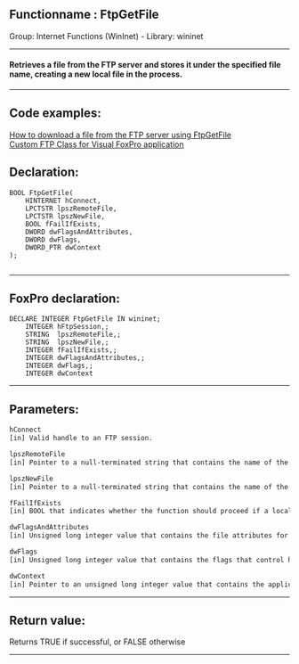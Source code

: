 <link rel="stylesheet" type="text/css" href="../../css/win32api.css">  
<link rel="stylesheet" href="https://cdnjs.cloudflare.com/ajax/libs/font-awesome/4.7.0/css/font-awesome.min.css">

## Functionname : FtpGetFile
Group: Internet Functions (WinInet) - Library: wininet    
***  


#### Retrieves a file from the FTP server and stores it under the specified file name, creating a new local file in the process.
***  


## Code examples:
[How to download a file from the FTP server using FtpGetFile](../../samples/sample_043.md)  
[Custom FTP Class for Visual FoxPro application](../../samples/sample_344.md)  

## Declaration:
```foxpro  
BOOL FtpGetFile(
    HINTERNET hConnect,
    LPCTSTR lpszRemoteFile,
    LPCTSTR lpszNewFile,
    BOOL fFailIfExists,
    DWORD dwFlagsAndAttributes,
    DWORD dwFlags,
    DWORD_PTR dwContext
);
  
```  
***  


## FoxPro declaration:
```foxpro  
DECLARE INTEGER FtpGetFile IN wininet;
	INTEGER hFtpSession,;
	STRING  lpszRemoteFile,;
	STRING  lpszNewFile,;
	INTEGER fFailIfExists,;
	INTEGER dwFlagsAndAttributes,;
	INTEGER dwFlags,;
	INTEGER dwContext  
```  
***  


## Parameters:
```txt  
hConnect
[in] Valid handle to an FTP session.

lpszRemoteFile
[in] Pointer to a null-terminated string that contains the name of the file to retrieve from the remote system.

lpszNewFile
[in] Pointer to a null-terminated string that contains the name of the file to create on the local system.

fFailIfExists
[in] BOOL that indicates whether the function should proceed if a local file of the specified name already exists.

dwFlagsAndAttributes
[in] Unsigned long integer value that contains the file attributes for the new file.

dwFlags
[in] Unsigned long integer value that contains the flags that control how the function will handle the file download.

dwContext
[in] Pointer to an unsigned long integer value that contains the application-defined value...  
```  
***  


## Return value:
Returns TRUE if successful, or FALSE otherwise  
***  

